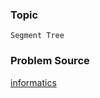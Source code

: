 ### Topic

    Segment Tree

### Problem Source

[informatics](http://informatics.mccme.ru/mod/statements/view3.php?chapterid=3320#1)
